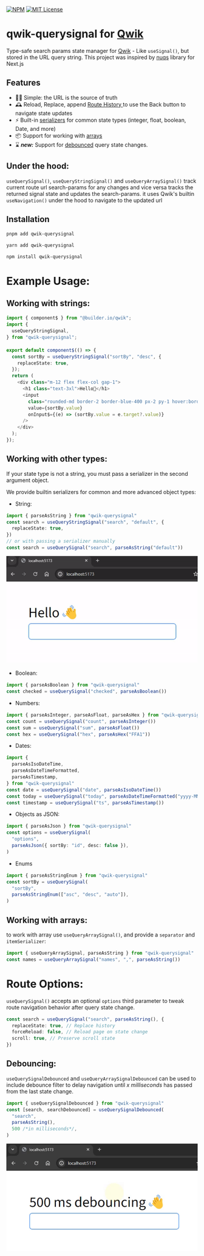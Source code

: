 [![NPM](https://img.shields.io/npm/v/qwik-querysignal?color=blue)](https://www.npmjs.com/package/qwik-querysignal)
[![MIT License](https://img.shields.io/github/license/rainxh11/qwik-querysignal.svg?color=cyan)](https://github.com/rainxh11/qwik-querysignal/blob/next/LICENSE)

# qwik-querysignal for [Qwik](https://qwik.builder.io/)

Type-safe search params state manager for [Qwik](https://qwik.builder.io/) - Like `useSignal()`, but stored in the URL query string.
This project was inspired by [nuqs](https://github.com/47ng/nuqs) library for Next.js

## Features

- 🧘‍♀️ Simple: the URL is the source of truth
- 🕰 Reload, Replace, append [Route History ](#route-options) to use the Back button to navigate state updates
- ⚡️ Built-in [serializers](#working-with-other-types) for common state types (integer, float, boolean, Date, and more)
- 📦 Support for working with [arrays](#working-with-arrays)
- ⌛️ _**new:**_ Support for [debounced](#debouncing) query state changes.

## Under the hood:

`useQuerySignal()`, `useQueryStringSignal()` and `useQueryArraySignal()` track current route url search-params for any changes and vice versa tracks the returned signal state and updates the search-params.
it uses Qwik's builtin `useNavigation()` under the hood to navigate to the updated url

## Installation

```shell
pnpm add qwik-querysignal
```

```shell
yarn add qwik-querysignal
```

```shell
npm install qwik-querysignal
```

# Example Usage:

## Working with strings:

```ts
import { component$ } from "@builder.io/qwik";
import {
  useQueryStringSignal,
} from "qwik-querysignal";

export default component$(() => {
  const sortBy = useQueryStringSignal("sortBy", "desc", {
    replaceState: true,
  });
  return (
    <div class="m-12 flex flex-col gap-1">
      <h1 class="text-3xl">Hello👋</h1>
      <input
        class="rounded-md border-2 border-blue-400 px-2 py-1 hover:border-blue-700"
        value={sortBy.value}
        onInput$={(e) => (sortBy.value = e.target?.value)}
      />
    </div>
  );
});
```

## Working with other types:

If your state type is not a string, you must pass a serializer in the second argument object.

We provide builtin serializers for common and more advanced object types:

- String:

```ts
import { parseAsString } from "qwik-querysignal"
const search = useQueryStringSignal("search", "default", {
  replaceState: true,
})
// or with passing a serializer manually
const search = useQuerySignal("search", parseAsString("default"))
```

![Example](https://raw.githubusercontent.com/rainxh11/qwik-querysignal/main/assets/example_string.gif)

- Boolean:

```ts
import { parseAsBoolean } from "qwik-querysignal"
const checked = useQuerySignal("checked", parseAsBoolean())
```

- Numbers:

```ts
import { parseAsInteger, parseAsFloat, parseAsHex } from "qwik-querysignal"
const count = useQuerySignal("count", parseAsInteger())
const sum = useQuerySignal("sum", parseAsFloat())
const hex = useQuerySignal("hex", parseAsHex("FFA1"))
```

- Dates:

```ts
import {
  parseAsIsoDateTime,
  parseAsDateTimeFormatted,
  parseAsTimestamp,
} from "qwik-querysignal"
const date = useQuerySignal("date", parseAsIsoDateTime())
const today = useQuerySignal("today", parseAsDateTimeFormatted("yyyy-MM-dd"))
const timestamp = useQuerySignal("ts", parseAsTimestamp())
```

- Objects as JSON:

```ts
import { parseAsJson } from "qwik-querysignal"
const options = useQuerySignal(
  "options",
  parseAsJson({ sortBy: "id", desc: false }),
)
```

- Enums

```ts
import { parseAsStringEnum } from "qwik-querysignal"
const sortBy = useQuerySignal(
  "sortBy",
  parseAsStringEnum(["asc", "desc", "auto"]),
)
```

## Working with arrays:

to work with array use `useQueryArraySignal()`, and provide a `separator` and `itemSerializer`:

```ts
import { useQueryArraySignal, parseAsString } from "qwik-querysignal"
const names = useQueryArraySignal("names", ",", parseAsString())
```

# Route Options:

`useQuerySignal()` accepts an optional `options` third parameter to tweak route navigation behavior after query state change.

```ts
const search = useQuerySignal("search", parseAsString(), {
  replaceState: true, // Replace history
  forceReload: false, // Reload page on state change
  scroll: true, // Preserve scroll state
})
```

## Debouncing:

`useQuerySignalDebounced` and `useQueryArraySignalDebounced`
can be used to include debounce filter to delay navigation until _x milliseconds_ has passed from the last state change.

```ts
import { useQuerySignalDebounced } from "qwik-querysignal"
const [search, searchDebounced] = useQuerySignalDebounced(
  "search",
  parseAsString(),
  500 /*in milliseconds*/,
)
```

![Example](https://raw.githubusercontent.com/rainxh11/qwik-querysignal/main/assets/example_debounce.gif)
